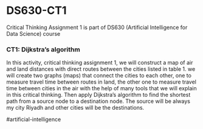 # DS630-CT1
Critical Thinking Assignment 1 is part of DS630 (Artificial Intelligence for Data Science) course

### CT1: Dijkstra’s algorithm 

In this activity, critical thinking assignment 1, we will construct a map of air and land distances with direct routes between the cities listed in table 1. we will create two graphs (maps) that connect the cities to each other, one to measure travel time between routes in land, the other one to measure travel time between cities in the air with the help of many tools that we will explain in this critical thinking. Then apply Dijkstra’s algorithm to find the shortest path from a source node to a destination node. The source will be always my city Riyadh and other cities will be the destinations.  

#artificial-intelligence 
